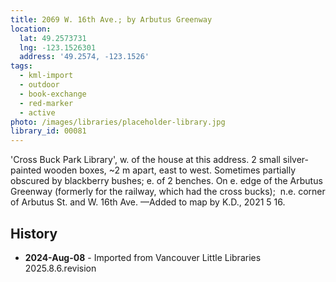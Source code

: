```yaml
---
title: 2069 W. 16th Ave.; by Arbutus Greenway
location:
  lat: 49.2573731
  lng: -123.1526301
  address: '49.2574, -123.1526'
tags:
  - kml-import
  - outdoor
  - book-exchange
  - red-marker
  - active
photo: /images/libraries/placeholder-library.jpg
library_id: 00081
---
```

'Cross Buck Park Library', w. of the house at this address.
2 small silver-painted wooden boxes, 
~2 m apart, east to west.
Sometimes partially obscured by blackberry bushes; e. of 2 benches.
On e. edge of the Arbutus Greenway (formerly for the railway, which had the cross bucks); 
n.e. corner of Arbutus St. and W. 16th Ave.
—Added to map by K.D., 2021 5 16.

## History
- **2024-Aug-08** - Imported from Vancouver Little Libraries 2025.8.6.revision
